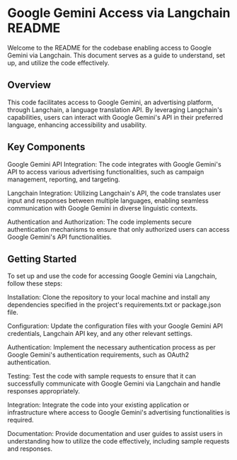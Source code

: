 # Google Gemini Access via Langchain README

Welcome to the README for the codebase enabling access to Google Gemini via Langchain. This document serves as a guide to understand, set up, and utilize the code effectively.

## Overview
This code facilitates access to Google Gemini, an advertising platform, through Langchain, a language translation API. By leveraging Langchain's capabilities, users can interact with Google Gemini's API in their preferred language, enhancing accessibility and usability.

## Key Components

Google Gemini API Integration: The code integrates with Google Gemini's API to access various advertising functionalities, such as campaign management, reporting, and targeting.

Langchain Integration: Utilizing Langchain's API, the code translates user input and responses between multiple languages, enabling seamless communication with Google Gemini in diverse linguistic contexts.

Authentication and Authorization: The code implements secure authentication mechanisms to ensure that only authorized users can access Google Gemini's API functionalities.


## Getting Started

To set up and use the code for accessing Google Gemini via Langchain, follow these steps:

Installation: Clone the repository to your local machine and install any dependencies specified in the project's requirements.txt or package.json file.

Configuration: Update the configuration files with your Google Gemini API credentials, Langchain API key, and any other relevant settings.

Authentication: Implement the necessary authentication process as per Google Gemini's authentication requirements, such as OAuth2 authentication.

Testing: Test the code with sample requests to ensure that it can successfully communicate with Google Gemini via Langchain and handle responses appropriately.

Integration: Integrate the code into your existing application or infrastructure where access to Google Gemini's advertising functionalities is required.

Documentation: Provide documentation and user guides to assist users in understanding how to utilize the code effectively, including sample requests and responses.
